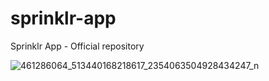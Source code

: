 # sprinklr-app
Sprinklr App - Official repository

![461286064_513440168218617_2354063504928434247_n](https://github.com/user-attachments/assets/628e1e3e-2286-4cda-99e4-7d2c0f584da9)
